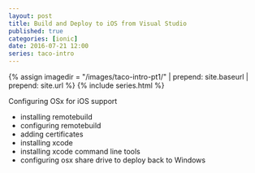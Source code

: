 ```yaml
---
layout: post
title: Build and Deploy to iOS from Visual Studio
published: true
categories: [ionic]
date: 2016-07-21 12:00
series: taco-intro
---
```

{% assign imagedir = "/images/taco-intro-pt1/" | prepend: site.baseurl | prepend: site.url %}
{% include series.html %}

Configuring OSx for iOS support

* installing remotebuild
* configuring remotebuild
* adding certificates
* installing xcode
* installing xcode command line tools
* configuring osx share drive to deploy back to Windows